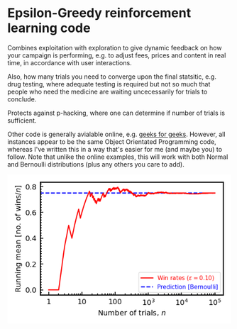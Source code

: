 # Epsilon-Greedy reinforcement learning code

Combines exploitation with exploration to give dynamic feedback on how your campaign is performing, e.g. to adjust fees, prices and content in real time, in accordance with user interactions. 

Also, how many trials you need to converge upon the final statsitic, e.g. drug testing, where adequate testing is required but not so much that people who need the medicine are waiting uncecessarily for trials to conclude. 

Protects against p-hacking, where one can determine if number of trials is sufficient.

Other code is generally avialable online, e.g.  [geeks for geeks](https://www.geeksforgeeks.org/epsilon-greedy-algorithm-in-reinforcement-learning/). However, all instances appear to be the same Object Orientated Programming code, whereas I've written this in a way that's easier for me (and maybe you) to follow. Note that unlike the online examples, this will work with both Normal and Bernoulli distributions (plus any others you care to add).

![](https://raw.githubusercontent.com/steviecurran/Epsilon-Greedy/refs/heads/main/epsilon_greedy.png)
